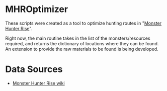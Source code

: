 # MHROptimizer

These scripts were created as a tool to optimize hunting routes in "[Monster Hunter Rise](https://www.monsterhunter.com/rise/)".

Right now, the main routine takes in the list of the monsters/resources required, and returns the dictionary of locations where they can be found. 
An extension to provide the raw materials to be found is being developed.


# Data Sources

* [Monster Hunter Rise wiki](https://monsterhunterrise.wiki.fextralife.com/Locations)